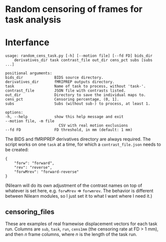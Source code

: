 # Random censoring of frames for task analysis

# Interfance

    usage: random_cens_task.py [-h] [--motion file] [--fd FD] bids_dir
        derivatives_dir task contrast_file out_dir cens_pct subs [subs ...]

    positional arguments:
    bids_dir              BIDS source directory.
    derivatives_dir       fMRIPREP outputs directory.
    task                  Name of task to process, without 'task-'.
    contrast_file         JSON file with contrasts listed.
    out_dir               Directory to save the individual maps to.
    cens_pct              Censoring percentage, (0, 1].
    subs                  Subs (without sub-) to process, at least 1.

    options:
    -h, --help            show this help message and exit
    --motion file, -m file
                            CSV with real motion exclusions
    --fd FD               FD threshold, in mm (default: 1 mm)

The BIDS and fMRIPREP derivatives directory are always required. The script
works on one `task` at a time, for which a `contrast_file.json` needs to be
created:

    {
        "forw": "forward",
        "rev": "reverse",
        "forwMrev": "forward-reverse"
    }

(Nilearn will do its own adjustment of the contrast names on top of whatever
is set here, e.g. `forwMrev` => `forwmrev`. The behavior is different
between Nilearn modules, so I just set it to what I want where I need it.)

## censoring_files

These are examples of real framewise displacement vectors for each task run.
Columns are `sub`, `task`, `run`, `cens1mm` (the censoring rate at FD > 1 mm),
and then *n* frame columns, where *n* is the length of the task run.


